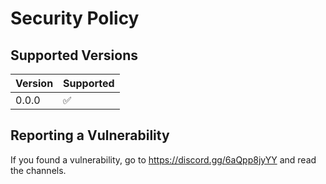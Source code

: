 # Security Policy

## Supported Versions

| Version | Supported          |
| ------- | ------------------ |
| 0.0.0   | :white_check_mark: |

## Reporting a Vulnerability

If you found a vulnerability, go to https://discord.gg/6aQpp8jyYY and read the channels.
